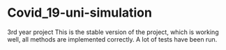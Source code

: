 # Covid_19-uni-simulation
3rd year project
This is the stable version of the project, which is working well, all methods are implemented correctly. A lot of tests have been run.
